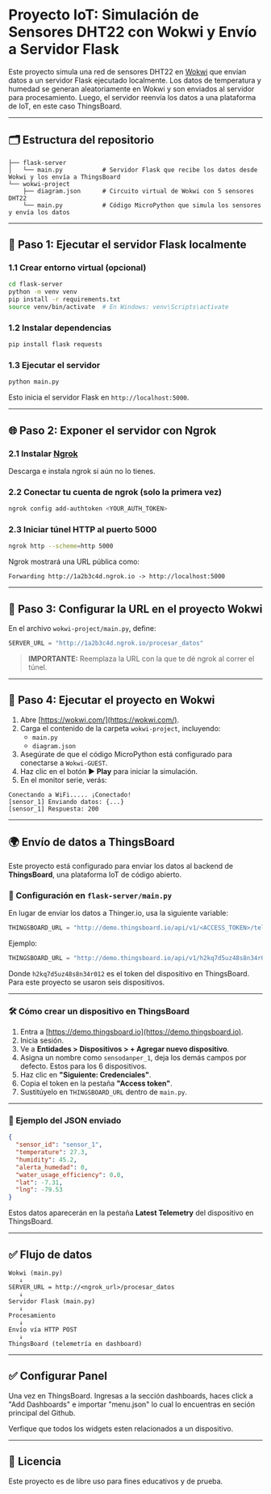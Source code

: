 # Proyecto IoT: Simulación de Sensores DHT22 con Wokwi y Envío a Servidor Flask

Este proyecto simula una red de sensores DHT22 en [Wokwi](https://wokwi.com/) que envían datos a un servidor Flask ejecutado localmente. Los datos de temperatura y humedad se generan aleatoriamente en Wokwi y son enviados al servidor para procesamiento. Luego, el servidor reenvía los datos a una plataforma de IoT, en este caso ThingsBoard.

---

## 🗂 Estructura del repositorio

```
├── flask-server
│   └── main.py           # Servidor Flask que recibe los datos desde Wokwi y los envía a ThingsBoard
└── wokwi-project
    ├── diagram.json      # Circuito virtual de Wokwi con 5 sensores DHT22
    └── main.py           # Código MicroPython que simula los sensores y envía los datos
```

---

## 🚀 Paso 1: Ejecutar el servidor Flask localmente

### 1.1 Crear entorno virtual (opcional)

```bash
cd flask-server
python -m venv venv
pip install -r requirements.txt
source venv/bin/activate  # En Windows: venv\Scripts\activate
```

### 1.2 Instalar dependencias

```bash
pip install flask requests
```

### 1.3 Ejecutar el servidor

```bash
python main.py
```

Esto inicia el servidor Flask en `http://localhost:5000`.

---

## 🌐 Paso 2: Exponer el servidor con Ngrok

### 2.1 Instalar [Ngrok](https://ngrok.com/download)

Descarga e instala ngrok si aún no lo tienes.

### 2.2 Conectar tu cuenta de ngrok (solo la primera vez)

```bash
ngrok config add-authtoken <YOUR_AUTH_TOKEN>
```

### 2.3 Iniciar túnel HTTP al puerto 5000

```bash
ngrok http --scheme=http 5000
```

Ngrok mostrará una URL pública como:

```
Forwarding http://1a2b3c4d.ngrok.io -> http://localhost:5000
```

---

## 📲 Paso 3: Configurar la URL en el proyecto Wokwi

En el archivo `wokwi-project/main.py`, define:

```python
SERVER_URL = "http://1a2b3c4d.ngrok.io/procesar_datos"
```

> **IMPORTANTE:** Reemplaza la URL con la que te dé ngrok al correr el túnel.

---

## 🧪 Paso 4: Ejecutar el proyecto en Wokwi

1. Abre [https://wokwi.com/](https://wokwi.com/).
2. Carga el contenido de la carpeta `wokwi-project`, incluyendo:
   - `main.py`
   - `diagram.json`
3. Asegúrate de que el código MicroPython está configurado para conectarse a `Wokwi-GUEST`.
4. Haz clic en el botón **▶️ Play** para iniciar la simulación.
5. En el monitor serie, verás:

```
Conectando a WiFi..... ¡Conectado!
[sensor_1] Enviando datos: {...}
[sensor_1] Respuesta: 200
```

---

## 🌍 Envío de datos a ThingsBoard

Este proyecto está configurado para enviar los datos al backend de **ThingsBoard**, una plataforma IoT de código abierto.

### 🔧 Configuración en `flask-server/main.py`

En lugar de enviar los datos a Thinger.io, usa la siguiente variable:

```python
THINGSBOARD_URL = "http://demo.thingsboard.io/api/v1/<ACCESS_TOKEN>/telemetry"
```

Ejemplo:

```python
THINGSBOARD_URL = "http://demo.thingsboard.io/api/v1/h2kq7d5uz48s8n34r012/telemetry"
```

Donde `h2kq7d5uz48s8n34r012` es el token del dispositivo en ThingsBoard. Para este proyecto se usaron seis dispositivos.

---

### 🛠 Cómo crear un dispositivo en ThingsBoard

1. Entra a [https://demo.thingsboard.io](https://demo.thingsboard.io).
2. Inicia sesión.
3. Ve a **Entidades > Dispositivos > + Agregar nuevo dispositivo**.
4. Asigna un nombre como `sensodanper_1`, deja los demás campos por defecto. Estos para los 6 dispositivos.
5. Haz clic en **"Siguiente: Credenciales"**.
6. Copia el token en la pestaña **"Access token"**.
7. Sustitúyelo en `THINGSBOARD_URL` dentro de `main.py`.

---

### 📨 Ejemplo del JSON enviado

```json
{
  "sensor_id": "sensor_1",
  "temperature": 27.3,
  "humidity": 45.2,
  "alerta_humedad": 0,
  "water_usage_efficiency": 0.0,
  "lat": -7.31,
  "lng": -79.53
}
```

Estos datos aparecerán en la pestaña **Latest Telemetry** del dispositivo en ThingsBoard.

---

## ✅ Flujo de datos

```
Wokwi (main.py)
   ↓
SERVER_URL = http://<ngrok_url>/procesar_datos
   ↓
Servidor Flask (main.py)
   ↓
Procesamiento
   ↓
Envío vía HTTP POST
   ↓
ThingsBoard (telemetría en dashboard)
```

---
## ✅ Configurar Panel

Una vez en ThingsBoard. Ingresas a la sección dashboards, haces click a "Add Dashboards" e importar "menu.json" lo cual lo encuentras en seción principal del Github.

Verfique que todos los widgets esten relacionados a un dispositivo.

---

## 🧾 Licencia

Este proyecto es de libre uso para fines educativos y de prueba.
